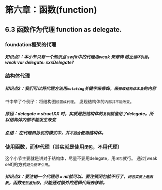 # 第六章：函数(function)

## 6.3 函数作为代理 function as delegate.

### foundation框架的代理

##### 知识点1：本小节只有一个知识点 swfit中的代理用weak 来修饰 防止```循环引用```。 weak var delegate: xxxDelegate?



### 结构体代理

#####  知识点2：我们可以将代理方法用```mutating```关键字来修饰，来```修改结构体本身```的内容

书中举了个例子：将结构图```设置成代理```。 发现结构体的```内部并不能改变```。

##### 原因：delegate = structXX 时，实质是把结构体的```复制```赋值给了delegate。所以结构体内部不能发生改变

##### 总结： 在代理和协议的模式中，并```不适合```使用结构体。



### 使用函数，而非代理（其实就是使用```闭包```，不用代理）

这个小节主要就是讲对于结构体，尽量不要用delegate，用```闭包```就行。 通过[weak self]的方式```避免循环引用```。

##### 知识点3：要注销一个代理用 = nil就可以。要注销闭包就不行了，```闭包实质上是函数```，函数```无法被比较```，只能通过额外的逻辑代码去移除。

